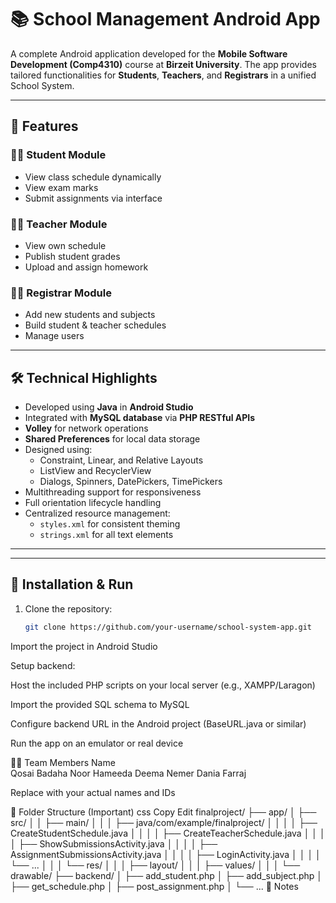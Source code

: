 # 📚 School Management Android App

A complete Android application developed for the **Mobile Software Development (Comp4310)** course at **Birzeit University**. The app provides tailored functionalities for **Students**, **Teachers**, and **Registrars** in a unified School System.

---

## 🚀 Features

### 👩‍🎓 Student Module
- View class schedule dynamically
- View exam marks
- Submit assignments via interface

### 👨‍🏫 Teacher Module
- View own schedule
- Publish student grades
- Upload and assign homework

### 🧑‍💼 Registrar Module
- Add new students and subjects
- Build student & teacher schedules
- Manage users

---

## 🛠️ Technical Highlights

- Developed using **Java** in **Android Studio**
- Integrated with **MySQL database** via **PHP RESTful APIs**
- **Volley** for network operations
- **Shared Preferences** for local data storage
- Designed using:
  - Constraint, Linear, and Relative Layouts
  - ListView and RecyclerView
  - Dialogs, Spinners, DatePickers, TimePickers
- Multithreading support for responsiveness
- Full orientation lifecycle handling
- Centralized resource management:
  - `styles.xml` for consistent theming
  - `strings.xml` for all text elements

---

---

## 🔧 Installation & Run

1. Clone the repository:
   ```bash
   git clone https://github.com/your-username/school-system-app.git
Import the project in Android Studio

Setup backend:

Host the included PHP scripts on your local server (e.g., XAMPP/Laragon)

Import the provided SQL schema to MySQL

Configure backend URL in the Android project (BaseURL.java or similar)

Run the app on an emulator or real device

🧑‍💻 Team Members
Name	
Qosai Badaha
Noor Hameeda
Deema Nemer
Dania Farraj 

Replace with your actual names and IDs

📁 Folder Structure (Important)
css
Copy
Edit
finalproject/
├── app/
│   ├── src/
│   │   ├── main/
│   │   │   ├── java/com/example/finalproject/
│   │   │   │   ├── CreateStudentSchedule.java
│   │   │   │   ├── CreateTeacherSchedule.java
│   │   │   │   ├── ShowSubmissionsActivity.java
│   │   │   │   ├── AssignmentSubmissionsActivity.java
│   │   │   │   ├── LoginActivity.java
│   │   │   │   └── ...
│   │   │   └── res/
│   │   │       ├── layout/
│   │   │       ├── values/
│   │   │       └── drawable/
├── backend/
│   ├── add_student.php
│   ├── add_subject.php
│   ├── get_schedule.php
│   ├── post_assignment.php
│   └── ...
📌 Notes
